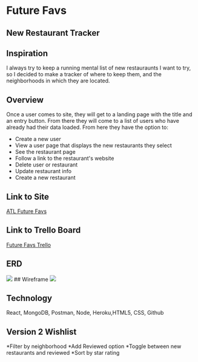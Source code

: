 # Future Favs 
## New Restaurant Tracker

## Inspiration
I always try to keep a running mental list of new restauraunts I want to try, so I decided to make a tracker of where to keep them, and the neighborhoods in which they are located.

## Overview
Once a user comes to site, they will get to a landing page with the title and an entry button.  From there they will come to a list of users who have already had their data loaded.  From here they have the option to:
* Create a new user
* View a user page that displays the new restaurants they select
* See the restaurant page
* Follow a link to the restaurant's website
* Delete user or restaurant
* Update restaurant info
* Create a new restaurant

## Link to Site
[ATL Future Favs](https://new-restaurant-list.herokuapp.com/)
## Link to Trello Board
[Future Favs Trello](https://trello.com/b/QcjtaeRN/gouda-wdi-project-3)

## ERD
<img src = "https://i.imgur.com/KIVhXU1.jpg?1">
## Wireframe
<img src = "https://i.imgur.com/omX4yqa.jpg?1">

## Technology
React, MongoDB, Postman, Node, Heroku,HTML5, CSS, Github

## Version 2 Wishlist
*Filter by neighborhood
*Add Reviewed option
*Toggle between new restaurants and reviewed
*Sort by star rating

